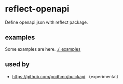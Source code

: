 # reflect-openapi

Define openapi.json with reflect package.

## examples

Some examples are here. [./_examples](./_examples)

## used by

- https://github.com/podhmo/quickapi （experimental）
